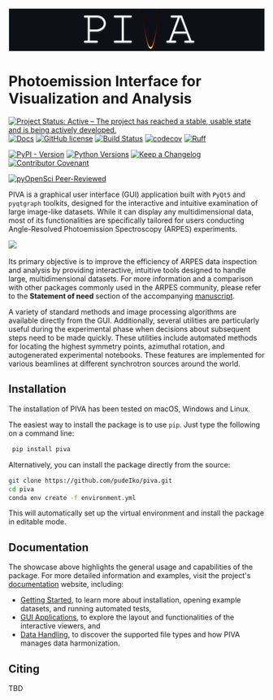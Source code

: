 
![](./docs/img/logo-readme.png)

# Photoemission Interface for Visualization and Analysis

[![Project Status: Active – The project has reached a stable, usable state and is being actively developed.](https://www.repostatus.org/badges/latest/active.svg)](https://www.repostatus.org/#active)
[![Docs](https://img.shields.io/badge/docs-latest-grren?logo=readthedocs)](https://piva.readthedocs.io/en/latest/intro.html)
[![GitHub license](https://img.shields.io/github/license/pudeIko/piva)](https://github.com/ekiefl/pooltool/blob/master/LICENSE.txt)
[![Build Status](https://github.com/pudeIko/piva/actions/workflows/test_with_coverage.yml/badge.svg)](https://github.com/pudeIko/piva/actions/workflows/test_with_coverage.yml)
[![codecov](https://codecov.io/gh/pudeIko/piva/branch/main/graph/badge.svg)](https://codecov.io/gh/pudeIko/piva)
[![Ruff](https://img.shields.io/endpoint?url=https://raw.githubusercontent.com/astral-sh/ruff/main/assets/badge/v2.json)](https://github.com/astral-sh/ruff)

[![PyPI - Version](https://img.shields.io/pypi/v/piva?logo=pypi)](https://pypi.org/project/piva/)
[![Python Versions](https://img.shields.io/badge/python-3.10%20|%203.11|%203.12-blue?logo=python)](https://www.python.org/)
[![Keep a Changelog](https://img.shields.io/badge/Keep%20a%20Changelog-v1.0.0-royalblue?logo=keepachangelog)](changelog.md)
[![Contributor Covenant](https://img.shields.io/badge/Contributor%20Covenant-2.1-4baaaa.svg?logo=contributorcovenant)](code_of_conduct.md)

[![pyOpenSci Peer-Reviewed](https://pyopensci.org/badges/peer-reviewed.svg)](https://github.com/pyOpenSci/software-review/issues/231)


PIVA is a graphical user interface (GUI) application built with `PyQt5` and 
`pyqtgraph` toolkits, designed for the interactive and intuitive examination 
of large image-like datasets. While it can display any multidimensional data, 
most of its functionalities are specifically tailored for users conducting 
Angle-Resolved Photoemission Spectroscopy (ARPES) experiments.

![](./docs/img/showcase.gif)

Its primary objective is to improve the efficiency of ARPES data inspection and 
analysis by providing interactive, intuitive tools designed to handle large, 
multidimensional datasets.
For more information and a comparison with other packages commonly used in the 
ARPES community, please refer to the **Statement of need** section of the 
accompanying [manuscript](./paper/paper.md).

A variety of standard methods and image processing algorithms are available 
directly from the GUI. Additionally, several utilities are particularly 
useful during the experimental phase when decisions about subsequent steps 
need to be made quickly. These utilities include automated methods for 
locating the highest symmetry points, azimuthal rotation, and autogenerated 
experimental notebooks. These features are implemented for various beamlines 
at different synchrotron sources around the world.


## Installation 

The installation of PIVA has been tested on macOS, Windows and Linux.

The easiest way to install the package is to use `pip`. Just type the following 
on a command line:
   ```bash
    pip install piva
   ```

Alternatively, you can install the package directly from the source:
   ```bash
   git clone https://github.com/pudeIko/piva.git
   cd piva
   conda env create -f environment.yml
   ```

This will automatically set up the virtual environment and install the 
package in editable mode.


## Documentation 

The showcase above highlights the general usage and capabilities of the 
package.
For more detailed information and examples, visit the project's 
[documentation](https://piva.readthedocs.io/en/latest/) website, including:

- [Getting Started](https://piva.readthedocs.io/en/latest/installation.html),
to learn more about installation, opening example datasets, and running 
automated tests,
- [GUI Applications](https://piva.readthedocs.io/en/latest/db.html),
to explore the layout and functionalities of the interactive viewers, and
- [Data Handling](https://piva.readthedocs.io/en/latest/dataloaders.html),
to discover the supported file types and how PIVA manages data harmonization.


## Citing

TBD
